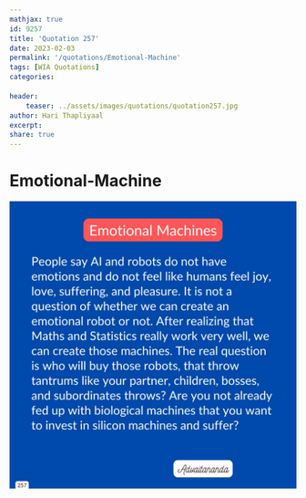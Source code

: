 ```yaml
---
mathjax: true
id: 9257
title: 'Quotation 257'
date: 2023-02-03
permalink: '/quotations/Emotional-Machine'
tags: [WIA Quotations] 
categories: 

header:
    teaser: ../assets/images/quotations/quotation257.jpg
author: Hari Thapliyaal 
excerpt:
share: true 
---
```


# Emotional-Machine

![Emotional-Machine](../assets/images/quotations/quotation257.jpg)
